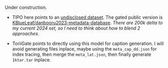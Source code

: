 Under construction.

- TIPO here points to an [undisclosed dataset](https://discord.com/channels/1027129024054575174/1027407524334411816/1331702641285398529). The gated public version is [KBlueLeaf/danbooru2023-metadata-database](https://huggingface.co/datasets/KBlueLeaf/danbooru2023-metadata-database). *There are 200k delta to my current 2024 set, so I need to think about how to blend 2 approaches.*

- ToriiGate points to directly using this model for caption generation. I will avoid generating files inplace, maybe using the `meta_cap_dd.json` for index tracing, then merge the `meta_lat.json`, then finally generate `1ktar.tar` inplace.
